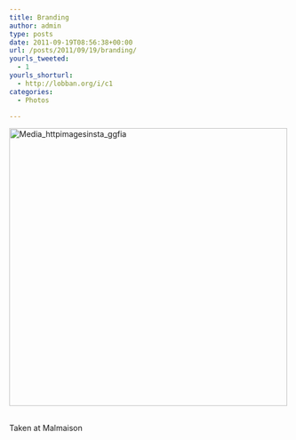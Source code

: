 ```yaml
---
title: Branding
author: admin
type: posts
date: 2011-09-19T08:56:38+00:00
url: /posts/2011/09/19/branding/
yourls_tweeted:
  - 1
yourls_shorturl:
  - http://lobban.org/i/c1
categories:
  - Photos

---
```

<div class='posterous_autopost'>
  <a href="http://instagr.am/p/Nhkj0/"></p> 
  
  <div class='p_embed p_image_embed'>
    <a href="http://posterous.com/getfile/files.posterous.com/nonimage/mswnqhBHJBAkttvxEcjBjbfbdtwgvFhfCFoakgpGGHGdJAkfoBbnGahAErwx/media_httpimagesinsta_GGfIa.jpg.scaled1000.jpg"><img alt="Media_httpimagesinsta_ggfia" height="500" src="https://posterous.com/getfile/files.posterous.com/nonimage/mswnqhBHJBAkttvxEcjBjbfbdtwgvFhfCFoakgpGGHGdJAkfoBbnGahAErwx/media_httpimagesinsta_GGfIa.jpg.scaled500.jpg" width="500" /></a>
  </div>
  
  <p>
    </a><br />Taken at Malmaison</div>